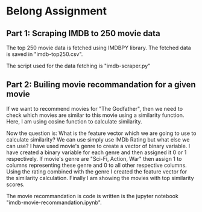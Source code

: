 # Belong Assignment

## Part 1: Scraping IMDB to 250 movie data
The top 250 movie data is fetched using IMDBPY library. The fetched data is saved in "imdb-top250.csv". 

The script used for the data fetching is "imdb-scraper.py"

## Part 2: Builing movie recommandation for a given movie
If we want to recommend movies for "The Godfather", then we need to check which movies are similar to this movie using a similarity function. Here, I am using cosine function to calculate similarity.

Now the question is: What is the feature vector which we are going to use to calculate similarity? We can use simply use IMDb Rating but what else we can use? I have used movie's genre to create a vector of binary variable. I have created a binary variable for each genre and then assigned it 0 or 1 respectively. If movie's genre are "Sci-Fi, Action, War" then assign 1 to columns representing these genre and 0 to all other respective columns. Using the rating combined with the genre I created the feature vector for the similarity calculation. Finally I am showing the movies with top similarity scores.

The movie recommandation is code is written is the jupyter notebook "imdb-movie-recommandation.ipynb".  
